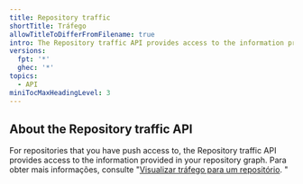 ```yaml
---
title: Repository traffic
shortTitle: Tráfego
allowTitleToDifferFromFilename: true
intro: The Repository traffic API provides access to the information provided in your repository graph.
versions:
  fpt: '*'
  ghec: '*'
topics:
  - API
miniTocMaxHeadingLevel: 3
---
```


## About the Repository traffic API

For repositories that you have push access to, the Repository traffic API provides access to the information provided in your repository graph. Para obter mais informações, consulte "[Visualizar tráfego para um repositório](/repositories/viewing-activity-and-data-for-your-repository/viewing-traffic-to-a-repository). "
